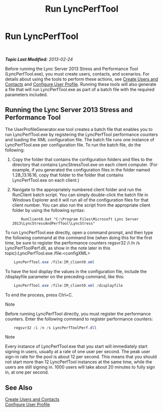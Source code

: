 ﻿---
title: Run LyncPerfTool
TOCTitle: Run LyncPerfTool
ms:assetid: f2fd1940-d744-47b5-b299-04a914039182
ms:mtpsurl: https://technet.microsoft.com/en-us/library/JJ945612(v=OCS.15)
ms:contentKeyID: 51541437
ms.date: 07/23/2014
mtps_version: v=OCS.15
---

<div data-xmlns="http://www.w3.org/1999/xhtml">

<div class="topic" data-xmlns="http://www.w3.org/1999/xhtml" data-msxsl="urn:schemas-microsoft-com:xslt" data-cs="http://msdn.microsoft.com/en-us/">

<div data-asp="http://msdn2.microsoft.com/asp">

# Run LyncPerfTool

</div>

<div id="mainSection">

<div id="mainBody">

<span> </span>

_**Topic Last Modified:** 2013-02-24_

Before running the Lync Server 2013 Stress and Performance Tool (LyncPerfTool.exe), you must create users, contacts, and scenarios. For details about using the tools to perform these actions, see [Create Users and Contacts](create-users-and-contacts.md) and [Configure User Profile](configure-user-profile.md). Running these tools will also generate a file that will run LyncPerfTool.exe as part of a batch file with the required parameters included.

<div>

## Running the Lync Server 2013 Stress and Performance Tool

The UserProfileGenerator.exe tool creates a batch file that enables you to run LyncPerfTool.exe by registering the LyncPerfTool performance counters and loading the XML configuration file. The batch file runs one instance of LyncPerfTool.exe per configuration file. To run the batch file, do the following:

1.  Copy the folder that contains the configuration folders and files to the directory that contains LyncStressTool.exe on each client computer. (For example, if you generated the configuration files in the folder named 1.28\_13.16.16, copy that folder to the folder that contains LyncPerfTool.exe on each client.)

2.  Navigate to the appropriately numbered client folder and run the RunClient batch script. You can simply double-click the batch file in Windows Explorer and it will run all of the configuration files for that client number. You can also run the script from the appropriate client folder by using the following syntax:
    ```batch
        RunClient0.bat "C:\Program Files\Microsoft Lync Server 2013\LyncStressAndPerfTool\LyncStress" 
    ```
To run LyncPerfTool.exe directly, open a command prompt, and then type the following command at the command line (when doing this for the first time, be sure to register the performance counters regsvr32 /i /n /s LyncPerfToolPerf.dll, as show in the note later in this topic):LyncPerfTool.exe /file:\<configXML\>
```Powershell
    LyncPerfTool.exe /file:IM_client0.xml
```
To have the tool display the values in the configuration file, include the /displayfile parameter on the preceding command, like this:
```Powershell
    LyncPerfTool.exe /file:IM_client0.xml /displayfile
```
To end the process, press Ctrl+C.

<div class="alert">


> [!NOTE]
> Before running LyncPerfTool directly, you must register the performance counters. Enter the following command to register performance counters:



</div>

```Powershell
    regsvr32 /i /n /s LyncPerfToolPerf.dll
```
<div class="alert">


> [!NOTE]
> Every instance of LyncPerfTool.exe that you start will immediately start signing in users, usually at a rate of one user per second. The peak user sign-in rate for the pool is about 12 per second. This means that you should not start more than 12 LyncPerfTool instances at the same time, while the users are still signing in. 1000 users will take about 20 minutes to fully sign in, at one per second.



</div>

</div>

<div>

## See Also


[Create Users and Contacts](create-users-and-contacts.md)  
[Configure User Profile](configure-user-profile.md)  
  

</div>

</div>

<span> </span>

</div>

</div>

</div>

